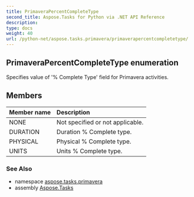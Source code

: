 ```yaml
---
title: PrimaveraPercentCompleteType
second_title: Aspose.Tasks for Python via .NET API Reference
description: 
type: docs
weight: 40
url: /python-net/aspose.tasks.primavera/primaverapercentcompletetype/
---
```


## PrimaveraPercentCompleteType enumeration

Specifies value of '% Complete Type' field for Primavera activities.

## Members
| Member name | Description |
| :- | :- |
|NONE|Not specified or not applicable.|
|DURATION|Duration % Complete type.|
|PHYSICAL|Physical % Complete type.|
|UNITS|Units % Complete type.|

### See Also

* namespace [aspose.tasks.primavera](/tasks/python-net/aspose.tasks.primavera/)
* assembly [Aspose.Tasks](/tasks/python-net/)

